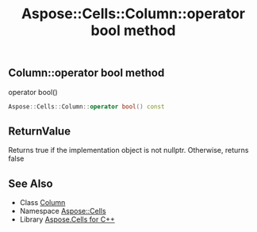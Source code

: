 ﻿---
title: Aspose::Cells::Column::operator bool method
linktitle: operator bool
second_title: Aspose.Cells for C++ API Reference
description: 'Aspose::Cells::Column::operator bool method. operator bool() in C++.'
type: docs
weight: 400
url: /cpp/aspose.cells/column/operator_bool/
---
## Column::operator bool method


operator bool()

```cpp
Aspose::Cells::Column::operator bool() const
```


## ReturnValue

Returns true if the implementation object is not nullptr. Otherwise, returns false

## See Also

* Class [Column](../)
* Namespace [Aspose::Cells](../../)
* Library [Aspose.Cells for C++](../../../)
